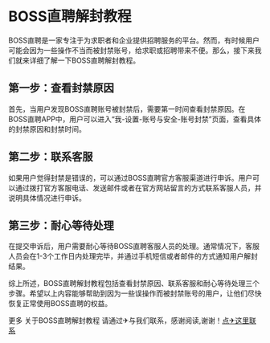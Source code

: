 # BOSS直聘解封教程

BOSS直聘是一家专注于为求职者和企业提供招聘服务的平台。然而，有时候用户可能会因为一些操作不当而被封禁账号，给求职或招聘带来不便。那么，接下来我们就来详细了解一下BOSS直聘解封教程。

## 第一步：查看封禁原因
首先，当用户发现BOSS直聘账号被封禁后，需要第一时间查看封禁原因。在BOSS直聘APP中，用户可以进入“我-设置-账号与安全-账号封禁”页面，查看具体的封禁原因和封禁时间。

## 第二步：联系客服
如果用户觉得封禁是错误的，可以通过BOSS直聘官方客服渠道进行申诉。用户可以通过拨打官方客服电话、发送邮件或者在官方网站留言的方式联系客服人员，并说明具体情况进行申诉。

## 第三步：耐心等待处理
在提交申诉后，用户需要耐心等待BOSS直聘客服人员的处理。通常情况下，客服人员会在1-3个工作日内处理完毕，并通过手机短信或者邮件的方式通知用户解封结果。

综上所述，BOSS直聘解封教程包括查看封禁原因、联系客服和耐心等待处理三个步骤。希望以上内容能够帮助到因为一些误操作而被封禁账号的用户，让他们尽快恢复正常使用BOSS直聘的权益。

更多 关于BOSS直聘解封教程 请通过✈与我们联系，感谢阅读,谢谢！[点✈这里联系](https://add.k02.cc)